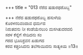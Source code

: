+++
title = "013 ನೆರೆದ ಷಡುರಥರೊಬ್ಬ"

+++
ನೆರೆದ ಷಡುರಥರೊಬ್ಬ ಹಸುಳೆಯ  
ಕೊರಳನರಿವಂದಾವ ಧರ್ಮದ  
ನಿರುತವನು ನೀ ಕಂಡೆಯೆನಲುರಿ ಮಸಗಿತುದರದಲಿ  
ಸರಳ ಕೆನ್ನೆಗೆ ಸೇದಿದನು ಸಂ  
ಗರದ ಭೂರಿಶ್ರವನ ಖಡುಗದ  
ಕರವ ಕತ್ತರಿಸಿದನು ತಲೆಗಾಯಿದನು ಸಾತ್ಯಕಿಯ    ॥13॥